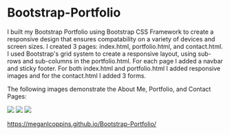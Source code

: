 # Bootstrap-Portfolio

I built my Bootstrap Portfolio using Bootstrap CSS Framework to create a responsive design that ensures compatability on a variety of devices and screen sizes. I created 3 pages: index.html, portfolio.html, and contact.html. I used Bootstrap's grid system to create a responsive layout, using sub-rows and sub-columns in the portfolio.html. For each page I added a navbar and sticky footer. For both index.html and portfolio.html I added responsive images and for the contact.html I added 3 forms. 

The following images demonstrate the About Me, Portfolio, and Contact Pages:

<img src="/Users/megancoppins/code/homeworks/bootstrap-portfolio/assets/images/Screen Shot 2020-02-23 at 5.06.35 PM.png">

<img src="/Users/megancoppins/code/homeworks/bootstrap-portfolio/assets/images/Screen Shot 2020-02-23 at 6.36.01 PM.png">

<img src="/Users/megancoppins/code/homeworks/bootstrap-portfolio/assets/images/Screen Shot 2020-02-23 at 6.36.12 PM.png">

https://meganlcoppins.github.io/Bootstrap-Portfolio/

